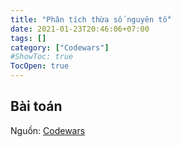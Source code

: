 ```yaml
---
title: "Phân tích thừa số nguyên tố"
date: 2021-01-23T20:46:06+07:00
tags: []
category: ["Codewars"]
#ShowToc: true
TocOpen: true
---
```

## Bài toán 
Nguồn: [Codewars]()
